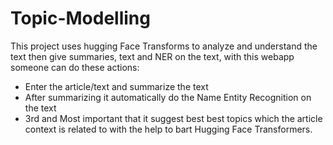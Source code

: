 # Topic-Modelling

This project uses hugging Face Transforms to analyze and understand the text then give summaries, text and NER on the text, with this webapp someone can do these actions:
- Enter the article/text and summarize the text
- After summarizing it automatically do the Name Entity Recognition on the text
- 3rd and Most important that it suggest best best topics which the article context is related to with the help to bart Hugging Face Transformers.
